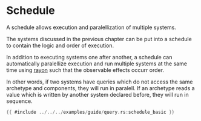 # Schedule

A schedule allows execution and paralellization of multiple systems.

The systems discussed in the previous chapter can be put into a schedule to
contain the logic and order of execution.

In addition to executing systems one after another, a schedule can automatically
paralellize execution and run multiple systems at the same time using
[rayon](https://docs.rs/rayon/latest/rayon/) such that the observable effects
occurr order.

In other words, if two systems have queries which do not access the same
archetype and components, they will run in paralell. If an archetype reads a
value which is written by another system declared before, they will run in
sequence.


```rust
{{ #include ../../../examples/guide/query.rs:schedule_basic }}
```
